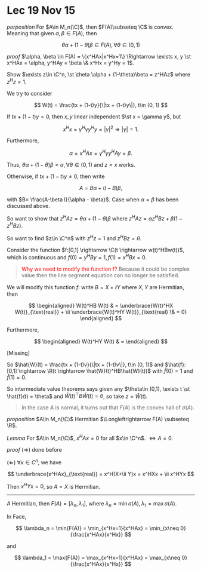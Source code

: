 # Lec 19 Nov 15

*porposition*
For $A\in M_n(\C)$, then $F(A)\subseteq \C$ is convex. Meaning that given $\alpha, \beta \in F(A)$, then 

$$
\theta \alpha + (1-\theta) \beta \in F(A), \forall \theta \in (0, 1)
$$

*proof*
$\alpha, \beta \in F(A) = \{x^HAx|x^Hx=1\} \Rightarrow \exists x, y \st x^HAx = \alpha, y^HAy = \beta \& x^Hx = y^Hy = 1$.

Show $\exists z\in \C^n, \st \theta \alpha + (1-\theta)\beta = z^HAz$ where $z^Hz = 1$.

We try to consider 

$$
W(t) = \frac{tx + (1-t)y}{\|tx + (1-t)y\|}, t\in (0, 1)
$$

If $tx + (1-t)y = 0$, then $x, y$ linear independent $\st x = \gamma y$, but

$$
x^Hx = \gamma^H \gamma y^Hy = |\gamma|^2 \Rightarrow |\gamma|=1.
$$

Furthermore, 

$$
\alpha = x^HAx =  \gamma^H \gamma  y^HAy = \beta.
$$

Thus, $\theta \alpha + (1-\theta)\beta = \alpha, \forall \theta\in(0, 1)$ and $z = x$ works.


Otherwise, if $tx+(1-t)y \neq 0$, then write

$$
A = B\alpha + (I-B)\beta,
$$

with $B= \frac{A-\beta I}{\alpha - \beta}$. Case when $\alpha = \beta$ has been discussed above.

So want to show that $z^HAz = \theta \alpha + (1-\theta)\beta$ where $z^HAz = \alpha z^HBz + \beta (1- z^HBz)$.

So want to find $z\in \C^n$ with $z^Hz = 1$ and $z^HBz = \theta$.


Consider the function $f:[0,1] \rightarrow \C(t \rightarrow w(t)^HBw(t))$, which is continuous and $f(0) = y^HBy = 1, f(1) = x^HBx = 0$. 

> <span style='color:red'> Why we need to modify the function f?</span>
Because it could be complex value then the line segment equation can no longer be satisfied.


We will modify this function $f$:
write $B = X+\ii Y$ where $X, Y$ are Hermitian, then 

$$
\begin{aligned}
    W(t)^HB W(t) & = \underbrace{W(t)^HX W(t)}_{\text{real}} + \ii \underbrace{W(t)^HY W(t)}_{\text{real} \& = 0}
\end{aligned}
$$


Furthermore, 

$$
\begin{aligned}
    W(t)^HY W(t) &  = 
\end{aligned}
$$


[Missing]


So $\hat{W}(t) = \frac{tx + (1-t)v}{\|tx + (1-t)v\|}, t\in (0, 1)$ and $\hat{f}:[0,1] \rightarrow \R(t \rightarrow \hat{W}(t)^HB\hat{W}(t))$ with $\hat{f}(0) =1$ and $\hat{f}(1) = 0$.

So intermediate value theorems says given any $\theta\in (0,1), \exists t \st \hat{f}(t) = \theta$ and $\hat{W}(t)^\top B\hat{W}(t) = \theta$, so take $z = \hat{W}(t)$.



> In the case $A$ is normal, it turns out that $F(A)$ is the convex hall of $\sigma(A)$.


*proposition*
$A\in M_n(\C)$ Hermitian $\Longleftrightarrow F(A) \subseteq \R$.

*Lemma*
For $A\in M_n(\C)$, $x^HAx = 0$ for all $x\in \C^n$. $\Longleftrightarrow A = 0$.

*proof*
$(\Rightarrow)$ done before

$(\Leftarrow)$ $\forall x\in C^n$, we have 

$$
\underbrace{x^HAx}_{\text{real}} = x^H(X+\ii Y)x = x^HXx + \ii x^HYx
$$

Then $x^HYx = 0$, so $A = X$ is Hermitian.


---

$A$ Hermitian, then $F(A) = [\lambda_n, \lambda_1]$, where $\lambda_n = \min{\sigma(A)}, \lambda_1 = \max{\sigma(A)}$.

In Face, 

$$
\lambda_n = \min{F(A)} = \min_{x^Hx=1}{x^HAx} = \min_{x\neq 0}{\frac{x^HAx}{x^Hx}} 
$$


and 

$$
\lambda_1 = \max{F(A)} = \max_{x^Hx=1}{x^HAx} = \max_{x\neq 0}{\frac{x^HAx}{x^Hx}} 
$$